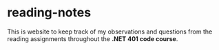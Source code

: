 # reading-notes
This is website to keep track of my observations and questions from the reading assignments throughout the **.NET 401 code course**.
